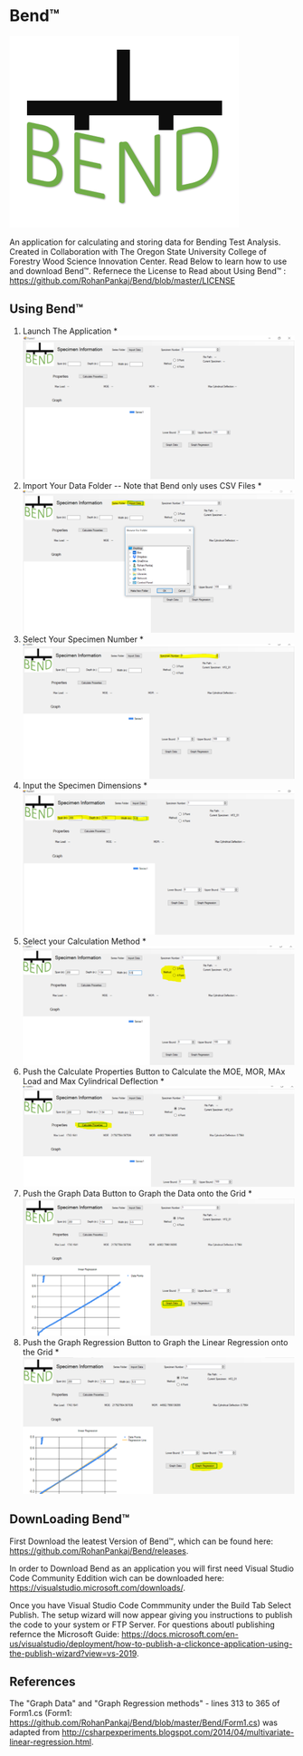 # Bend&trade;
![Logo](https://raw.githubusercontent.com/RohanPankaj/Bend/master/READMEImages/newBendLogo.PNG)


An application for calculating and storing data for Bending Test Analysis. Created in Collaboration with The Oregon State University College of Forestry Wood Science Innovation Center. Read Below to learn how to use and download Bend&trade;. Refernece the License to Read about Using Bend&trade; : https://github.com/RohanPankaj/Bend/blob/master/LICENSE


## Using Bend&trade;
1. Launch The Application
 *![Step 1](https://raw.githubusercontent.com/RohanPankaj/Bend/master/READMEImages/openApplication.PNG)
2. Import Your Data Folder -- Note that Bend only uses CSV Files
 *![Step 2](https://raw.githubusercontent.com/RohanPankaj/Bend/master/READMEImages/step2.PNG)
3. Select Your Specimen Number
 *![Step 3](https://raw.githubusercontent.com/RohanPankaj/Bend/master/READMEImages/step3.PNG)
4. Input the Specimen Dimensions
 *![Step 4](https://raw.githubusercontent.com/RohanPankaj/Bend/master/READMEImages/step4.PNG)
5. Select your Calculation Method
 *![Step 5](https://raw.githubusercontent.com/RohanPankaj/Bend/master/READMEImages/step5.PNG)
6. Push the Calculate Properties Button to Calculate the MOE, MOR, MAx Load and Max Cylindrical Deflection
  *![Step 8](https://raw.githubusercontent.com/RohanPankaj/Bend/master/READMEImages/step6.PNG)
 7. Push the Graph Data Button to Graph the Data onto the Grid
  *![Step 7](https://raw.githubusercontent.com/RohanPankaj/Bend/master/READMEImages/step7.PNG)
 8. Push the Graph Regression Button to Graph the Linear Regression onto the Grid
  *![Step 1](https://raw.githubusercontent.com/RohanPankaj/Bend/master/READMEImages/step8.PNG)


## DownLoading Bend&trade;

First Download the leatest Version of Bend&trade;, which can be found here: https://github.com/RohanPankaj/Bend/releases. 

In order to Download Bend as an application you will first need Visual Studio Code Community Eddition wich can be downloaded here: https://visualstudio.microsoft.com/downloads/.

Once you have Visual Studio Code Commmunity under the Build Tab Select Publish. The setup wizard will now appear giving you instructions to publish the code to your system or FTP Server. For questions aboutl publishing refernce the Microsoft Guide: https://docs.microsoft.com/en-us/visualstudio/deployment/how-to-publish-a-clickonce-application-using-the-publish-wizard?view=vs-2019. 

## References

The "Graph Data" and "Graph Regression methods" -  lines 313 to 365 of Form1.cs (Form1: https://github.com/RohanPankaj/Bend/blob/master/Bend/Form1.cs) was adapted from http://csharpexperiments.blogspot.com/2014/04/multivariate-linear-regression.html.

